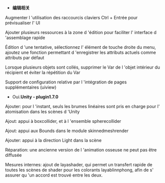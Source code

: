 

- **编辑相关**

Augmenter l 'utilisation des raccourcis claviers Ctrl + Entrée pour prévisualiser l' UI

Ajouter plusieurs ressources à la zone d 'édition pour faciliter l' interface d 'assemblage rapide

Édition d 'une tentative, sélectionnez l' élément de touche droite du menu, ajoutez une fonction permettant d 'enregistrer les attributs actuels comme attributs par défaut

Lorsque plusieurs objets sont collés, supprimer le Var de l 'objet intérieur du récipient et éviter la répétition du Var

Support de configuration relative par l 'intégration de pages supplémentaires (uiview)


- Oui.**Unity - plugin1.7.0**

Ajouter: pour l 'instant, seuls les brumes linéaires sont pris en charge pour l' atomisation dans les scènes d 'Unity

Ajout: appui à boxcollider, et à l 'ensemble spherecollider

Ajout: appui aux Bounds dans le module skinnedmeshrender

Ajouter: appui à la direction Light dans la scène

Réparation: une ancienne version de l 'animation osseuse ne peut pas être diffusée

Mesures internes: ajout de layashader, qui permet un transfert rapide de toutes les scènes de shader pour les colorants layablinnphong, afin de s' assurer qu 'un accord est trouvé entre les deux.



